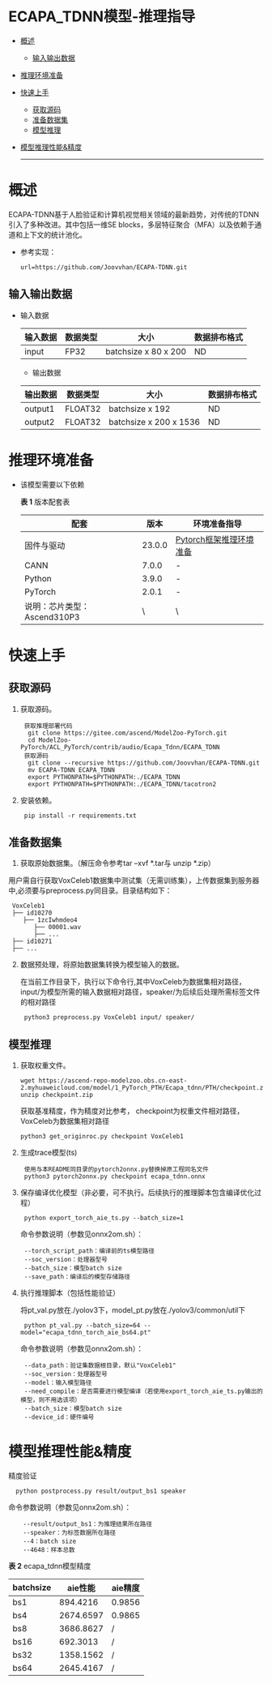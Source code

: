 # ECAPA_TDNN模型-推理指导

- [概述](#ZH-CN_TOPIC_0000001172161501)

   - [输入输出数据](#section540883920406)

- [推理环境准备](#ZH-CN_TOPIC_0000001126281702)

- [快速上手](#ZH-CN_TOPIC_0000001126281700)

  - [获取源码](#section4622531142816)
  - [准备数据集](#section183221994411)
  - [模型推理](#section741711594517)

- [模型推理性能&精度](#ZH-CN_TOPIC_0000001172201573)

  ******


# 概述<a name="ZH-CN_TOPIC_0000001172161501"></a>

ECAPA-TDNN基于人脸验证和计算机视觉相关领域的最新趋势，对传统的TDNN引入了多种改进。其中包括一维SE blocks，多层特征聚合（MFA）以及依赖于通道和上下文的统计池化。

- 参考实现：

  ```shell
  url=https://github.com/Joovvhan/ECAPA-TDNN.git
  ```

## 输入输出数据<a name="section540883920406"></a>

- 输入数据

  | 输入数据 | 数据类型 | 大小                   | 数据排布格式 |
  | -------- |----------------------|--------| ------------ |
  | input   | FP32 | batchsize x 80 x 200 | ND     |

  - 输出数据

  | 输出数据   | 数据类型 | 大小               | 数据排布格式 |
  |--------| -------- |--------------------|--------|
  | output1      | FLOAT32 | batchsize x 192 | ND     |
  | output2 | FLOAT32 | batchsize x 200 x 1536 | ND     |


# 推理环境准备<a name="ZH-CN_TOPIC_0000001126281702"></a>

- 该模型需要以下依赖

  **表 1**  版本配套表


  | 配套                                                            | 版本     | 环境准备指导                                                                                          |
  |--------| ------- | ----------------------------------------------------------------------------------------------------- |
  | 固件与驱动                                                      | 23.0.0 | [Pytorch框架推理环境准备](https://www.hiascend.com/document/detail/zh/ModelZoo/pytorchframework/pies) |
  | CANN                                                            | 7.0.0  | -                                                                                                     |
  | Python                                                          | 3.9.0  | -                                                                                                     |
  | PyTorch                                                         | 2.0.1  | -                                                                                                     |
  | 说明：芯片类型：Ascend310P3 | \      | \   


# 快速上手<a name="ZH-CN_TOPIC_0000001126281700"></a>

## 获取源码<a name="section4622531142816"></a>

1. 获取源码。

      ```
       获取推理部署代码
        git clone https://gitee.com/ascend/ModelZoo-PyTorch.git
        cd ModelZoo-PyTorch/ACL_PyTorch/contrib/audio/Ecapa_Tdnn/ECAPA_TDNN
       获取源码
        git clone --recursive https://github.com/Joovvhan/ECAPA-TDNN.git
        mv ECAPA-TDNN ECAPA_TDNN
        export PYTHONPATH=$PYTHONPATH:./ECAPA_TDNN
        export PYTHONPATH=$PYTHONPATH:./ECAPA_TDNN/tacotron2
    ```

2. 安装依赖。

      ```
       pip install -r requirements.txt
      ```

## 准备数据集<a name="section183221994411"></a>

1. 获取原始数据集。（解压命令参考tar –xvf *.tar与 unzip *.zip）

用户需自行获取VoxCeleb1数据集中测试集（无需训练集），上传数据集到服务器中,必须要与preprocess.py同目录。目录结构如下：
   ```
    VoxCeleb1
    ├── id10270
       ├── 1zcIwhmdeo4
          ├── 00001.wav 
          ├── ... 
    ├── id10271
    ├── ...
   ```

2. 数据预处理，将原始数据集转换为模型输入的数据。
    
    在当前工作目录下，执行以下命令行,其中VoxCeleb为数据集相对路径，input/为模型所需的输入数据相对路径，speaker/为后续后处理所需标签文件的相对路径
   ```
    python3 preprocess.py VoxCeleb1 input/ speaker/
   ```

## 模型推理<a name="section741711594517"></a>
1. 获取权重文件。
    ```
    wget https://ascend-repo-modelzoo.obs.cn-east-2.myhuaweicloud.com/model/1_PyTorch_PTH/Ecapa_tdnn/PTH/checkpoint.zip
    unzip checkpoint.zip
    ```
   获取基准精度，作为精度对比参考， checkpoint为权重文件相对路径， VoxCeleb为数据集相对路径
    ```
    python3 get_originroc.py checkpoint VoxCeleb1
    ```

2. 生成trace模型(ts)
    ```
     使用与本README同目录的pytorch2onnx.py替换掉原工程同名文件
     python3 pytorch2onnx.py checkpoint ecapa_tdnn.onnx 
    ```

3. 保存编译优化模型（非必要，可不执行。后续执行的推理脚本包含编译优化过程）

    ```
     python export_torch_aie_ts.py --batch_size=1
    ```
   命令参数说明（参数见onnx2om.sh）：
    ```
     --torch_script_path：编译前的ts模型路径
     --soc_version：处理器型号
     --batch_size：模型batch size
     --save_path：编译后的模型存储路径
    ```


4. 执行推理脚本（包括性能验证）

    将pt_val.py放在./yolov3下，model_pt.py放在./yolov3/common/util下
     ```
      python pt_val.py --batch_size=64 --model="ecapa_tdnn_torch_aie_bs64.pt"
     ```
   命令参数说明（参数见onnx2om.sh）：
    ```
     --data_path：验证集数据根目录，默认"VoxCeleb1"
     --soc_version：处理器型号
     --model：输入模型路径
     --need_compile：是否需要进行模型编译（若使用export_torch_aie_ts.py输出的模型，则不用选该项）
     --batch_size：模型batch size
     --device_id：硬件编号
    ```
# 模型推理性能&精度<a name="ZH-CN_TOPIC_0000001172201573"></a>

 精度验证
   ```
     python postprocess.py result/output_bs1 speaker
   ```
命令参数说明（参数见onnx2om.sh）：
```
    --result/output_bs1：为推理结果所在路径
    --speaker：为标签数据所在路径
    --4：batch size
    --4648：样本总数
```

**表 2** ecapa_tdnn模型精度

| batchsize                                      | aie性能     | aie精度  |
|------------------------------------------------|-----------|--------|
| bs1                                            | 894.4216  | 0.9856 |
| bs4                                            | 2674.6597 | 0.9865 |
| bs8                                            | 3686.8627 | /      |
| bs16                                           | 692.3013  | /      |
| bs32                                           | 1358.1562 | /      |
| bs64                                           | 2645.4167 | /      |
